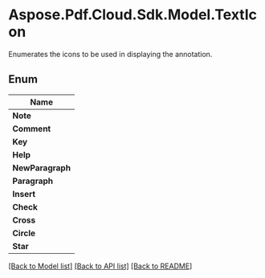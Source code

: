 # Aspose.Pdf.Cloud.Sdk.Model.TextIcon
Enumerates the icons to be used in displaying the annotation.

## Enum

| Name |
|------------|
|**Note**| 
|**Comment**| 
|**Key**| 
|**Help**| 
|**NewParagraph**| 
|**Paragraph**| 
|**Insert**| 
|**Check**| 
|**Cross**| 
|**Circle**| 
|**Star**| 


[[Back to Model list]](../README.md#documentation-for-models) [[Back to API list]](../README.md#documentation-for-api-endpoints) [[Back to README]](../README.md)

